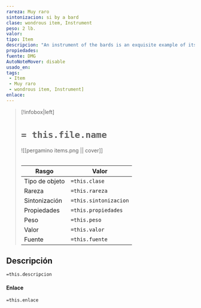 ```yaml
---
rareza: Muy raro
sintonizacion: si by a bard
clase: wondrous item, Instrument
peso: 2 lb.
valor: 
tipo: Item
descripcion: "An instrument of the bards is an exquisite example of its kind, superior to an ordinary instrument in every way. Seven types of these instruments exist, each named after a Legendario bard college. A creature that attempts to play the instrument without being attuned to it must succeed on a DC 15 Wisdom saving throw or take 2d4 psychic damage.You can use an action to play the instrument and cast one of its spells. Once the instrument has been used to cast a spell, it can&#x27;t be used to cast that spell again until the next dawn. The spells use your spellcasting ability and spell save DC.You can play the instrument while casting a spell that causes any of its targets to be charmed on a failed saving throw, thereby imposing disadvantage on the save. This effect applies only if the spell has a somatic or a material component.All instruments of the bards can be used to cast the following spells: fly, invisibility, levitate, and protection from evil and good.In addition, the Anstruth harp can be used to cast control weather, cure wounds (5th level), and wall of thorns.If you have proficiency with a given musical instrument, you can add your proficiency bonus to any ability checks you make to play music with the instrument.A bard can use a musical instrument as a spellcasting focus, substituting it for any material component that does not list a cost.Each type of musical instrument requires a separate proficiency.See the Tool Proficiencies entry for more information.Proficiency with a musical instrument indicates you are familiar with the techniques used to play it. You also have knowledge of some songs commonly performed with that instrument. History. Your expertise aids you in recalling lore related to your instrument. Performance. Your ability to put on a good show is improved when you incorporate an instrument into your act. Compose a Tune. As part of a long rest, you can compose a new tune and lyrics for your instrument. You might use this ability to impress a noble or spread scandalous rumors with a catchy tune.Musical InstrumentActivityDCIdentify a tune10Improvise a tune20"
propiedades: 
fuente: DMG
AutoNoteMover: disable
usado_en:  
tags: 
 - Item
 - Muy raro
 - wondrous item, Instrument]
enlace: 
---
```


> [!infobox|left]
>  # `= this.file.name`
> ![[pergamino items.png || cover]]
> ######   
> |Rasgo | Valor |
> | --- | --- |
> | Tipo de objeto| `=this.clase`|
>  | Rareza| `=this.rareza`|
> | Sintonización | `=this.sintonizacion` |
> | Propiedades | `=this.propiedades` |
>  | Peso | `=this.peso` |
> | Valor | `=this.valor` |
> | Fuente | `=this.fuente` |


## Descripción
`=this.descripcion`

#### Enlace
`=this.enlace`